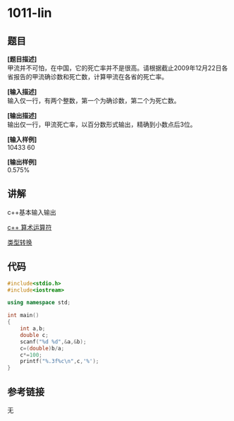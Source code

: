 # 1011-lin
## 题目  
**[题目描述]**  
甲流并不可怕，在中国，它的死亡率并不是很高。请根据截止2009年12月22日各省报告的甲流确诊数和死亡数，计算甲流在各省的死亡率。  

**[输入描述]**   
输入仅一行，有两个整数，第一个为确诊数，第二个为死亡数。  

**[输出描述]**  
输出仅一行，甲流死亡率，以百分数形式输出，精确到小数点后3位。  

**[输入样例]**  
10433 60  

**[输出样例]**  
0.575%  

## 讲解  
c++基本输入输出  

[c++ 算术运算符](C4.2算术运算符)  

[类型转换](C2.1基本内置类型&&C4.11类型转换)  

## 代码  

```cpp
#include<stdio.h>
#include<iostream>

using namespace std;

int main()
{
	int a,b;
	double c;
	scanf("%d %d",&a,&b);
	c=(double)b/a;
	c*=100;
	printf("%.3f%c\n",c,'%');
}

```

## 参考链接  
无  
